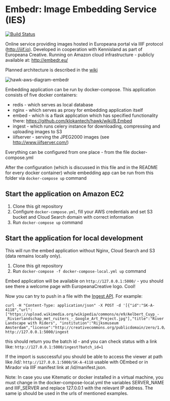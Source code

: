 # Embedr: Image Embedding Service (IES)

[![Build Status](https://travis-ci.org/klokantech/embedr.svg?branch=master)](https://travis-ci.org/klokantech/embedr/branches)

Online service providing images hosted in Europeana portal via IIIF protocol (http://iiif.io). Developed in cooperation with Kennisland as part of Europeana Creative. Running on Amazon cloud infrastructure - publicly available at: http://embedr.eu/

Planned architecture is described in the [wiki](https://github.com/klokantech/hawk/wiki)

![hawk-aws-diagram-embedr](https://cloud.githubusercontent.com/assets/59284/11525883/d056901a-98d6-11e5-8317-9eebcdbe13da.jpeg)

Embedding application can be run by docker-compose. This application consists of five docker containers:

* redis - which serves as local database
* nginx - which serves as proxy for embedding application itself
* embed - which is a flask application which has specified functionality there: https://github.com/klokantech/hawk/wiki/B.Embed
* ingest - which runs celery instance for downloading, compressing and uploading images to S3
* iiifserver - serving the JPEG2000 images (see http://www.iiifserver.com/)

Everything can be configured from one place - from the file docker-compose.yml

After the configuration (which is discussed in this file and in the README for every docker container) whole embedding app can be run from this folder via `docker-compose up` command

## Start the application on Amazon EC2

1. Clone this git repository
3. Configure `docker-compose.yml`, fill your AWS credentials and set S3 bucket and Cloud Search domain with correct information
4. Run `docker-compose up` command

## Start the application for local development

This will run the embed application without Nginx, Cloud Search and S3 (data remains locally only).

1. Clone this git repository
3. Run `docker-compose -f docker-compose-local.yml up` command

Embed application will be available on `http://127.0.0.1:5000/` - you should see there a welcome page with EuropeanaCreative logo. Cool!

Now you can try to push in a file with the [Ingest API](https://github.com/klokantech/embedr/wiki/C.Ingest). For example:
```
curl -H "Content-Type: application/json" -X POST -d '[{"id":"SK-A-4118","url":["https://upload.wikimedia.org/wikipedia/commons/e/e9/Aelbert_Cuyp_-_Rivierlandschap_met_ruiters_-_Google_Art_Project.jpg"],"title":"River Landscape with Riders", "institution":"Rijksmuseum Amsterdam","license":"http://creativecommons.org/publicdomain/zero/1.0/deed.en"}]' http://127.0.0.1:5000/ingest
```
this should return you the batch id - and you can check status with a link like: `http://127.0.0.1:5000/ingest?batch_id=1`

If the import is susccessful you should be able to access the viewer at path like /id/: `http://127.0.0.1:5000/SK-A-4118`
usable with OEmbed or in Mirador via IIIF manifest link at /id/manifest.json.

Note: In case you use Kitematic or docker installed in a virtual machine, you must change in the docker-compose-local.yml the variables SERVER_NAME and IIIF_SERVER and replace 127.0.0.1 with the relevant IP address. The same ip should be used in the urls of mentioned examples.



